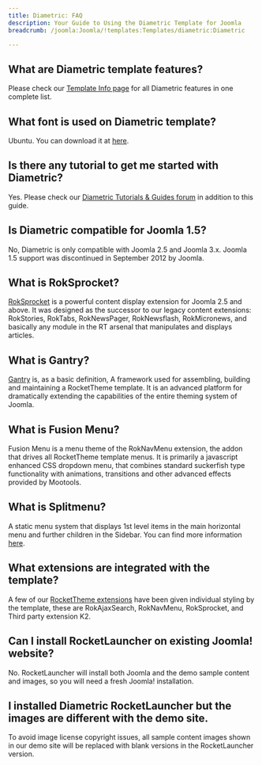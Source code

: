 ```yaml
---
title: Diametric: FAQ
description: Your Guide to Using the Diametric Template for Joomla
breadcrumb: /joomla:Joomla/!templates:Templates/diametric:Diametric

---
```


What are Diametric template features?
-----
Please check our [Template Info page][features] for all Diametric features in one complete list.

What font is used on Diametric template?
-----
Ubuntu. You can download it at [here][font].

Is there any tutorial to get me started with Diametric?
-----
Yes. Please check our [Diametric Tutorials & Guides forum][forum] in addition to this guide.

Is Diametric compatible for Joomla 1.5?
-----
No, Diametric is only compatible with Joomla 2.5 and Joomla 3.x. Joomla 1.5 support was discontinued in September 2012 by Joomla.

What is RokSprocket?
-----
[RokSprocket][roksprocket] is a powerful content display extension for Joomla 2.5 and above. It was designed as the successor to our legacy content extensions: RokStories, RokTabs, RokNewsPager, RokNewsflash, RokMicronews, and basically any module in the RT arsenal that manipulates and displays articles.

What is Gantry?
-----
[Gantry][gantry] is, as a basic definition, A framework used for assembling, building and maintaining a RocketTheme template. It is an advanced platform for dramatically extending the capabilities of the entire theming system of Joomla.

What is Fusion Menu?
-----
Fusion Menu is a menu theme of the RokNavMenu extension, the addon that drives all RocketTheme template menus. It is primarily a javascript enhanced CSS dropdown menu, that combines standard suckerfish type functionality with animations, transitions and other advanced effects provided by Mootools.

What is Splitmenu?
-----
A static menu system that displays 1st level items in the main horizontal menu and further children in the Sidebar. You can find more information [here][splitmenu].

What extensions are integrated with the template?
-----
A few of our [RocketTheme extensions][extensions] have been given individual styling by the template, these are RokAjaxSearch, RokNavMenu, RokSprocket, and Third party extension K2.

Can I install RocketLauncher on existing Joomla! website?
-----
No. RocketLauncher will install both Joomla and the demo sample content and images, so you will need a fresh Joomla! installation.

I installed Diametric RocketLauncher but the images are different with the demo site.
-----
To avoid image license copyright issues, all sample content images shown in our demo site will be replaced with blank versions in the RocketLauncher version.

[gantry]: http://gantry-framework.org/
[features]: http://demo.rockettheme.com/joomla-templates/diametric/features
[font]: http://www.fontsquirrel.com/fonts/ubuntu
[forum]: http://www.rockettheme.com/forum/joomla-template-diametric
[roksprocket]: http://www.rockettheme.com/joomla/extensions/roksprocket
[dropdown]: http://demo.rockettheme.com/joomla-templates/diametric/features/menu-options
[splitmenu]: http://demo.rockettheme.com/joomla-templates/diametric/features/menu-options
[extensions]: http://demo.rockettheme.com/joomla-templates/diametric/features/extensions